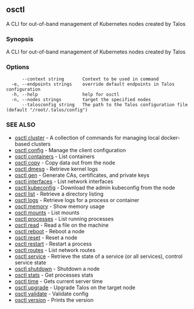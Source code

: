<!-- markdownlint-disable -->
## osctl

A CLI for out-of-band management of Kubernetes nodes created by Talos

### Synopsis

A CLI for out-of-band management of Kubernetes nodes created by Talos

### Options

```
      --context string       Context to be used in command
  -e, --endpoints strings    override default endpoints in Talos configuration
  -h, --help                 help for osctl
  -n, --nodes strings        target the specified nodes
      --talosconfig string   The path to the Talos configuration file (default "/root/.talos/config")
```

### SEE ALSO

* [osctl cluster](osctl_cluster.md)	 - A collection of commands for managing local docker-based clusters
* [osctl config](osctl_config.md)	 - Manage the client configuration
* [osctl containers](osctl_containers.md)	 - List containers
* [osctl copy](osctl_copy.md)	 - Copy data out from the node
* [osctl dmesg](osctl_dmesg.md)	 - Retrieve kernel logs
* [osctl gen](osctl_gen.md)	 - Generate CAs, certificates, and private keys
* [osctl interfaces](osctl_interfaces.md)	 - List network interfaces
* [osctl kubeconfig](osctl_kubeconfig.md)	 - Download the admin kubeconfig from the node
* [osctl list](osctl_list.md)	 - Retrieve a directory listing
* [osctl logs](osctl_logs.md)	 - Retrieve logs for a process or container
* [osctl memory](osctl_memory.md)	 - Show memory usage
* [osctl mounts](osctl_mounts.md)	 - List mounts
* [osctl processes](osctl_processes.md)	 - List running processes
* [osctl read](osctl_read.md)	 - Read a file on the machine
* [osctl reboot](osctl_reboot.md)	 - Reboot a node
* [osctl reset](osctl_reset.md)	 - Reset a node
* [osctl restart](osctl_restart.md)	 - Restart a process
* [osctl routes](osctl_routes.md)	 - List network routes
* [osctl service](osctl_service.md)	 - Retrieve the state of a service (or all services), control service state
* [osctl shutdown](osctl_shutdown.md)	 - Shutdown a node
* [osctl stats](osctl_stats.md)	 - Get processes stats
* [osctl time](osctl_time.md)	 - Gets current server time
* [osctl upgrade](osctl_upgrade.md)	 - Upgrade Talos on the target node
* [osctl validate](osctl_validate.md)	 - Validate config
* [osctl version](osctl_version.md)	 - Prints the version

